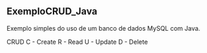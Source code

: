 ## ExemploCRUD_Java
Exemplo simples do uso de um banco de dados MySQL com Java.

CRUD
C - Create
R - Read
U - Update
D - Delete
